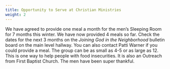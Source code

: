 ```yaml
---
title: Opportunity to Serve at Christian Ministries
weight: 2
---
```


We have agreed to provide one meal a month for the men’s Sleeping Room for 7 months this winter. We have now provided 4 meals so far. Check the dates for the next 3 months on the *Joining God in the Neighborhood* bulletin board on the main level hallway. You can also contact  Patti Warner if you could provide a meal. The group can be as small as 4-5 or as large as 12. This is one way to help people with food insecurities. It is also an Outreach from First Baptist Church. The men have been super thankful.